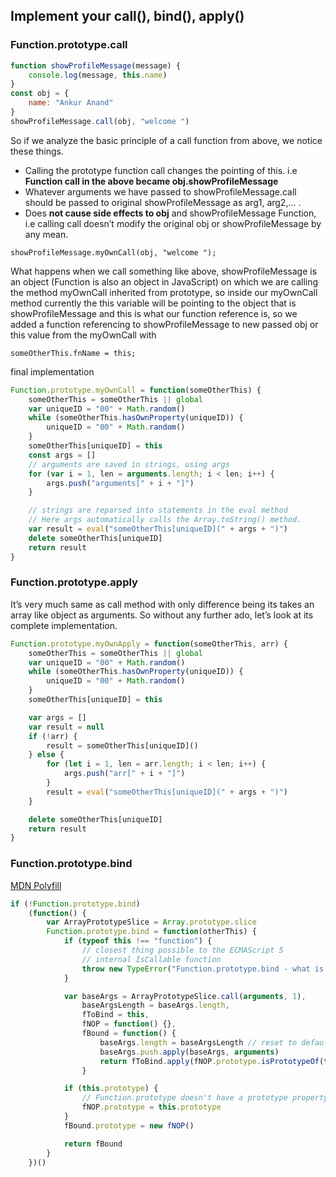 ## Implement your call(), bind(), apply()

### Function.prototype.call

```javascript
function showProfileMessage(message) {
    console.log(message, this.name)
}
const obj = {
    name: "Ankur Anand"
}
showProfileMessage.call(obj, "welcome ")
```

So if we analyze the basic principle of a call function from above, we notice these things.

-   Calling the prototype function call changes the pointing of this. i.e **Function call in the above became obj.showProfileMessage**
-   Whatever arguments we have passed to showProfileMessage.call should be passed to original showProfileMessage as arg1, arg2,... .
-   Does **not cause side effects to obj** and showProfileMessage Function, i.e calling call doesn’t modify the original obj or showProfileMessage by any mean.

```
showProfileMessage.myOwnCall(obj, "welcome ");
```

What happens when we call something like above, showProfileMessage is an object (Function is also an object in JavaScript) on which we are calling the method myOwnCall inherited from prototype, so inside our myOwnCall method currently the this variable will be pointing to the object that is showProfileMessage and this is what our function reference is, so we added a function referencing to showProfileMessage to new passed obj or this value from the myOwnCall with

```
someOtherThis.fnName = this;
```

final implementation

```javascript
Function.prototype.myOwnCall = function(someOtherThis) {
    someOtherThis = someOtherThis || global
    var uniqueID = "00" + Math.random()
    while (someOtherThis.hasOwnProperty(uniqueID)) {
        uniqueID = "00" + Math.random()
    }
    someOtherThis[uniqueID] = this
    const args = []
    // arguments are saved in strings, using args
    for (var i = 1, len = arguments.length; i < len; i++) {
        args.push("arguments[" + i + "]")
    }

    // strings are reparsed into statements in the eval method
    // Here args automatically calls the Array.toString() method.
    var result = eval("someOtherThis[uniqueID](" + args + ")")
    delete someOtherThis[uniqueID]
    return result
}
```

### Function.prototype.apply

It’s very much same as call method with only difference being its takes an array like object as arguments. So without any further ado, let’s look at its complete implementation.

```javascript
Function.prototype.myOwnApply = function(someOtherThis, arr) {
    someOtherThis = someOtherThis || global
    var uniqueID = "00" + Math.random()
    while (someOtherThis.hasOwnProperty(uniqueID)) {
        uniqueID = "00" + Math.random()
    }
    someOtherThis[uniqueID] = this

    var args = []
    var result = null
    if (!arr) {
        result = someOtherThis[uniqueID]()
    } else {
        for (let i = 1, len = arr.length; i < len; i++) {
            args.push("arr[" + i + "]")
        }
        result = eval("someOtherThis[uniqueID](" + args + ")")
    }

    delete someOtherThis[uniqueID]
    return result
}
```

### Function.prototype.bind

[MDN Polyfill]("https://developer.mozilla.org/en-US/docs/Web/JavaScript/Reference/Global_Objects/Function/bind#Polyfill")

```javascript
if (!Function.prototype.bind)
    (function() {
        var ArrayPrototypeSlice = Array.prototype.slice
        Function.prototype.bind = function(otherThis) {
            if (typeof this !== "function") {
                // closest thing possible to the ECMAScript 5
                // internal IsCallable function
                throw new TypeError("Function.prototype.bind - what is trying to be bound is not callable")
            }

            var baseArgs = ArrayPrototypeSlice.call(arguments, 1),
                baseArgsLength = baseArgs.length,
                fToBind = this,
                fNOP = function() {},
                fBound = function() {
                    baseArgs.length = baseArgsLength // reset to default base arguments
                    baseArgs.push.apply(baseArgs, arguments)
                    return fToBind.apply(fNOP.prototype.isPrototypeOf(this) ? this : otherThis, baseArgs)
                }

            if (this.prototype) {
                // Function.prototype doesn't have a prototype property
                fNOP.prototype = this.prototype
            }
            fBound.prototype = new fNOP()

            return fBound
        }
    })()
```

